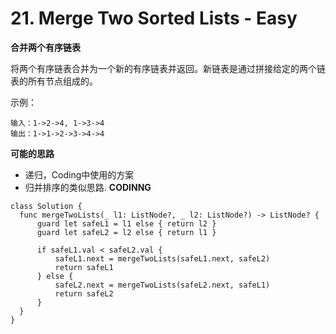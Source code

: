 # 21. Merge Two Sorted Lists - Easy
**合并两个有序链表**

将两个有序链表合并为一个新的有序链表并返回。新链表是通过拼接给定的两个链表的所有节点组成的。

示例：
```
输入：1->2->4, 1->3->4
输出：1->1->2->3->4->4
```

**可能的思路**
- 递归，Coding中使用的方案
- 归并排序的类似思路.
**CODINNG**

```
class Solution {
  func mergeTwoLists(_ l1: ListNode?, _ l2: ListNode?) -> ListNode? {
      guard let safeL1 = l1 else { return l2 }
      guard let safeL2 = l2 else { return l1 }

      if safeL1.val < safeL2.val {
          safeL1.next = mergeTwoLists(safeL1.next, safeL2)
          return safeL1
      } else {
          safeL2.next = mergeTwoLists(safeL2.next, safeL1)
          return safeL2
      }
  }
}
```
